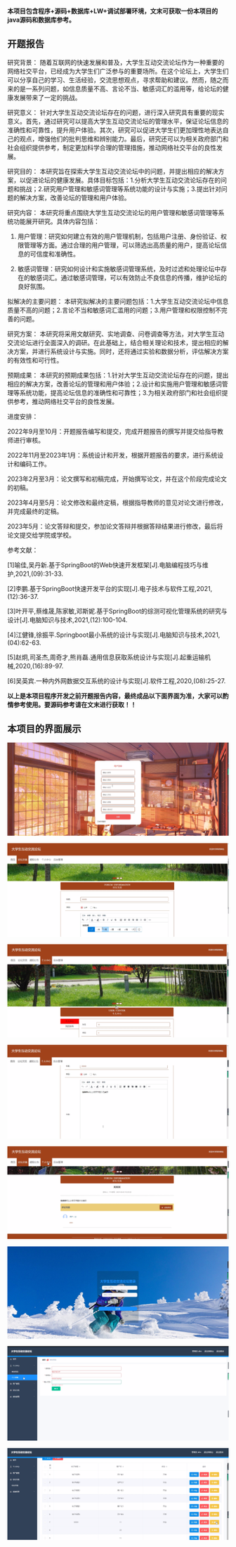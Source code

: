 ****本项目包含程序+源码+数据库+LW+调试部署环境，文末可获取一份本项目的java源码和数据库参考。****

## ******开题报告******

研究背景：
随着互联网的快速发展和普及，大学生互动交流论坛作为一种重要的网络社交平台，已经成为大学生们广泛参与的重要场所。在这个论坛上，大学生们可以分享自己的学习、生活经验，交流思想观点，寻求帮助和建议。然而，随之而来的是一系列问题，如信息质量不高、言论不当、敏感词汇的滥用等，给论坛的健康发展带来了一定的挑战。

研究意义：
针对大学生互动交流论坛存在的问题，进行深入研究具有重要的现实意义。首先，通过研究可以提高大学生互动交流论坛的管理水平，保证论坛信息的准确性和可靠性，提升用户体验。其次，研究可以促进大学生们更加理性地表达自己的观点，增强他们的批判思维和辨别能力。最后，研究还可以为相关政府部门和社会组织提供参考，制定更加科学合理的管理措施，推动网络社交平台的良性发展。

研究目的：
本研究旨在探索大学生互动交流论坛中的问题，并提出相应的解决方案，以促进论坛的健康发展。具体目标包括：1.分析大学生互动交流论坛存在的问题和挑战；2.研究用户管理和敏感词管理等系统功能的设计与实施；3.提出针对问题的解决方案，改善论坛的管理和用户体验。

研究内容： 本研究将重点围绕大学生互动交流论坛的用户管理和敏感词管理等系统功能展开研究。具体内容包括：

  1. 用户管理：研究如何建立有效的用户管理机制，包括用户注册、身份验证、权限管理等方面。通过合理的用户管理，可以筛选出高质量的用户，提高论坛信息的可信度和准确性。

  2. 敏感词管理：研究如何设计和实施敏感词管理系统，及时过滤和处理论坛中存在的敏感词汇。通过敏感词管理，可以有效防止不良信息的传播，维护论坛的良好氛围。

拟解决的主要问题：
本研究拟解决的主要问题包括：1.大学生互动交流论坛中信息质量不高的问题；2.言论不当和敏感词汇滥用的问题；3.用户管理和权限控制不完善的问题。

研究方案：
本研究将采用文献研究、实地调查、问卷调查等方法，对大学生互动交流论坛进行全面深入的调研。在此基础上，结合相关理论和技术，提出相应的解决方案，并进行系统设计与实施。同时，还将通过实验和数据分析，评估解决方案的有效性和可行性。

预期成果：
本研究的预期成果包括：1.针对大学生互动交流论坛存在的问题，提出相应的解决方案，改善论坛的管理和用户体验；2.设计和实施用户管理和敏感词管理等系统功能，提高论坛信息的准确性和可靠性；3.为相关政府部门和社会组织提供参考，推动网络社交平台的良性发展。

进度安排：

2022年9月至10月：开题报告编写和提交，完成开题报告的撰写并提交给指导教师进行审核。

2022年11月至2023年1月：系统设计和开发，根据开题报告的要求，进行系统设计和编码工作。

2023年2月至3月：论文撰写和初稿完成，开始撰写论文，并在这个阶段完成论文的初稿。

2023年4月至5月：论文修改和最终定稿，根据指导教师的意见对论文进行修改，并完成最终的定稿。

2023年5月：论文答辩和提交，参加论文答辩并根据答辩结果进行修改，最后将论文提交给学院或学校。

参考文献：

[1]喻佳,吴丹新.基于SpringBoot的Web快速开发框架[J].电脑编程技巧与维护,2021,(09):31-33.

[2]李鹏.基于SpringBoot快速开发平台的实现[J].电子技术与软件工程,2021,(12):36-37.

[3]叶开平,蔡维晟,陈家敏,邓斯妮.基于SpringBoot的综测可视化管理系统的研究与设计[J].电脑知识与技术,2021,(12):100-104.

[4]江健锋,徐振平.Springboot最小系统的设计与实现[J].电脑知识与技术,2021,(04):62-63.

[5]赵炯,司圣杰,周奇才,熊肖磊.通用信息获取系统设计与实现[J].起重运输机械,2020,(16):89-97.

[6]吴英宾.一种内外网数据交互系统的设计与实现[J].软件工程,2020,(08):25-27.

****以上是本项目程序开发之前开题报告内容，最终成品以下面界面为准，大家可以酌情参考使用。要源码参考请在文末进行获取！！****

## ******本项目的界面展示******

![](./res/8dba3a0031d3477fae63b2b067e98d18.png)

![](./res/83e22ba80b2e48ffb31ecc03309dffbf.png)

![](./res/7b0861c9e66e44a5b180be01e63f0ba9.png)

![](./res/c000bb8bc76b43b5b56e8fbd752f14a8.png)

![](./res/c5cfc54bb55340c6be15e4b28a39c2a8.png)

![](./res/d30b9ce43df94adfb0d5219939fc19d6.png)

![](./res/2b097ea7541e4ddfad6f9f65b7d3685d.png)

![](./res/0c7295a566334a33ab1da3d698a59078.png)

